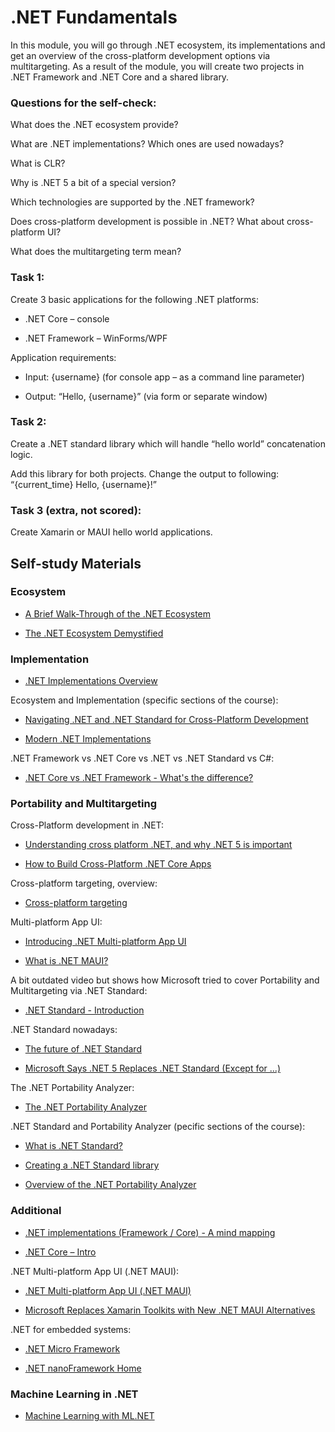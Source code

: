 # .NET Fundamentals

In this module, you will go through .NET ecosystem, its implementations and get an overview of the cross-platform development options via multitargeting. As a result of the module, you will create two projects in .NET Framework and .NET Core and a shared library.  

### Questions for the self-check:

What does the .NET ecosystem provide?

What are .NET implementations? Which ones are used nowadays?

What is CLR?

Why is .NET 5 a bit of a special version?

Which technologies are supported by the .NET framework?

Does cross-platform development is possible in .NET? What about cross-platform UI?

What does the multitargeting term mean?

### Task 1:

Create 3 basic applications for the following .NET platforms:

* .NET Core – console

* .NET Framework – WinForms/WPF

Application requirements:

* Input: {username} (for console app – as a command line parameter)

* Output: “Hello, {username}” (via form or separate window) 

### Task 2:  

Create a .NET standard library which will handle “hello world” concatenation logic. 

Add this library for both projects. Change the output to following: “{current_time} Hello, {username}!”

### Task 3 (extra, not scored): 

Create Xamarin or MAUI hello world applications.

## Self-study Materials

### Ecosystem

* [A Brief Walk-Through of the .NET Ecosystem](https://dzone.com/articles/a-brief-walk-through-net-ecosystem)

* [The .NET Ecosystem Demystified](https://stackify.com/net-ecosystem-demystified)

### Implementation

* [.NET Implementations Overview](https://docs.microsoft.com/en-us/dotnet/standard/components#net-implementations)

Ecosystem and Implementation (specific sections of the course):

* [Navigating .NET and .NET Standard for Cross-Platform Development](https://www.linkedin.com/learning/navigating-dot-net-and-dot-net-standard-for-cross-platform-development/the-evolution-of-dot-net)

*  [Modern .NET Implementations](https://www.linkedin.com/learning/navigating-dot-net-and-dot-net-standard-for-cross-platform-development/modern-dot-net-implementations)

.NET Framework vs .NET Core vs .NET vs .NET Standard vs C#:

* [.NET Core vs .NET Framework - What's the difference?](https://www.youtube.com/watch?v=79UWvR734wI)

### Portability and Multitargeting

Cross-Platform development in .NET:

* [Understanding cross platform .NET, and why .NET 5 is important](https://www.fearofoblivion.com/understanding-cross-platform-NET-and-why-NET-5-is-important)

* [How to Build Cross-Platform .NET Core Apps](https://stackify.com/cross-platform-net-core-apps)

Cross-platform targeting, overview:

* [Cross-platform targeting](https://docs.microsoft.com/en-us/dotnet/standard/library-guidance/cross-platform-targeting)

Multi-platform App UI:

* [Introducing .NET Multi-platform App UI](https://devblogs.microsoft.com/dotnet/introducing-net-multi-platform-app-ui)

* [What is .NET MAUI?](https://docs.microsoft.com/en-us/dotnet/maui/what-is-maui)

A bit outdated video but shows how Microsoft tried to cover Portability and Multitargeting via .NET Standard:

* [.NET Standard - Introduction](https://www.youtube.com/watch?v=YI4MurjfMn8)

.NET Standard nowadays:

* [The future of .NET Standard](https://devblogs.microsoft.com/dotnet/the-future-of-net-standard)

* [Microsoft Says .NET 5 Replaces .NET Standard (Except for ...)](https://visualstudiomagazine.com/articles/2020/09/16/net-standard-future.aspx)

The .NET Portability Analyzer:

* [The .NET Portability Analyzer](https://docs.microsoft.com/en-us/dotnet/standard/analyzers/portability-analyzer)

.NET Standard and Portability Analyzer (pecific sections of the course):

* [What is .NET Standard?](https://www.linkedin.com/learning/navigating-dot-net-and-dot-net-standard-for-cross-platform-development/what-is-dot-net-standard)

* [Creating a .NET Standard library](https://www.linkedin.com/learning/navigating-dot-net-and-dot-net-standard-for-cross-platform-development/creating-a-dot-net-standard-library)

* [Overview of the .NET Portability Analyzer](https://www.linkedin.com/learning/navigating-dot-net-and-dot-net-standard-for-cross-platform-development/overview-of-the-dot-net-portability-analyzer)

### Additional

* [.NET implementations (Framework / Core) - A mind mapping](https://dev.to/cv/net-implementations-framework-core-a-mindmapping-1gol)

* [.NET Core – Intro](https://docs.microsoft.com/en-us/dotnet/core/introduction)

.NET Multi-platform App UI (.NET MAUI):

* [.NET Multi-platform App UI (.NET MAUI)](https://github.com/dotnet/maui)

* [Microsoft Replaces Xamarin Toolkits with New .NET MAUI Alternatives](https://visualstudiomagazine.com/articles/2021/07/27/net-maui-kits.aspx)

.NET for embedded systems:

* [.NET Micro Framework](https://netmf.github.io/)

* [.NET nanoFramework Home](https://github.com/nanoframework/Home)

### Machine Learning in .NET

* [Machine Learning with ML.NET](https://www.linkedin.com/learning/machine-learning-with-ml-dot-net)
